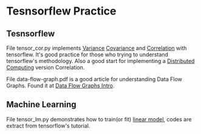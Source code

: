 # Tesnsorflew Practice

## Tesnsorflew
File tensor_cor.py implements
[Variance](https://en.wikipedia.org/wiki/Variance)
[Covariance](https://en.wikipedia.org/wiki/Covariance)
and [Correlation](https://en.wikipedia.org/wiki/Correlation_and_dependence)
with tensorflew.
It's good practice for those who trying to understand tensorflew's methodology.
Also a good start for implementing a [Distributed Computing](https://en.wikipedia.org/wiki/Distributed_computing) version Correlation.

File data-flow-graph.pdf is a good article for understanding Data Flow Graphs.
Found it at [Data Flow Graphs Intro](http://web.cecs.pdx.edu/~mperkows/temp/JULY/data-flow-graph.pdf).

## Machine Learning

File tensor_lm.py demonstrates how to train(or fit) [linear model](https://en.wikipedia.org/wiki/Linear_model),
codes are extract from tensorflow's tutorial.

